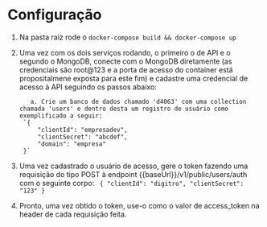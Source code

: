
# Configuração

1. Na pasta raiz rode o `docker-compose build && docker-compose up`
2. Uma vez com os dois serviços rodando, o primeiro o de API e o segundo o MongoDB, conecte com o MongoDB diretamente (as credenciais são root@123 e a porta de acesso do container está propositalmene exposta para este fim) e cadastre uma credencial de acesso à API seguindo os passos abaixo:
		  
		  a. Crie um banco de dados chamado 'd4063' com uma collection chamada 'users' e dentro desta um registro de usuário como exemplificado a seguir:
		`{  
            "clientId": "empresadev",
		    "clientSecret": "abcdef",
		    "domain": "empresa"
		}`
3. Uma vez cadastrado o usuário de acesso, gere o token fazendo uma requisição do tipo POST à endpoint {{baseUrl}}/v1/public/users/auth com o seguinte corpo:
    `
    {
        "clientId": "digitro",
        "clientSecret": "123"
    }`
4. Pronto, uma vez obtido o token, use-o como o valor de access_token na header de cada requisição feita.
